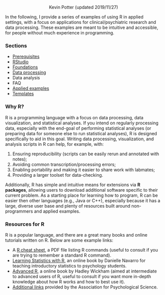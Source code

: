 <p align="center">
  Kevin Potter (updated 2019/11/27)
</p>

In the following, I provide a series of examples of using R in applied settings, with a focus on applications for clinical/psychiatric research and data processing. These examples are meant to be intuitive and accessible, for people without much experience in programming.

### Sections
  
* [Prerequisites](docs/C01_P000_Prerequisites.md)
* [RStudio](docs/C02_P000_RStudio.md)
* [Foundations](docs/C03_P000_Foundations.md)
* [Data processing](docs/C04_P000_Data_processing.md)
* Data analysis
* FAQ
* [Applied examples](docs/C07_P000_Applied_examples.md)
* [Templates](docs/C08_P000_Templates.md)

### Why R?

R is a programming language with a focus on data processing, data visualization, and statistical analyses. If you intend on regularly processing data, especially with the end-goal of performing statistical analyses (or preparing data for someone else to run statistical analyses), R is designed specifically to aid in this goal. Writing data processing, visualization, and analysis scripts in R can help, for example, with:
1. Ensuring reproducibility (scripts can be easily rerun and annotated with notes);
2. Avoiding common transcription/processing errors;
3. Enabling portability and making it easier to share work with labmates;
4. Providing a larger toolset for data-checking.

Additionally, R has simple and intuitive means for extensions via **R packages**, allowing users to download additional software specific to their current problem. As a starting place for learning how to program, R can be easier then other languages (e.g., Java or C++), especially because it has a large, diverse user base and plenty of resources built around non-programmers and applied examples.

### Resources for R

R is a popular language, and there are a great many books and online tutorials written on R. Below are some example links:
* A [R cheat sheet](https://cran.r-project.org/doc/contrib/Short-refcard.pdf), a PDF file listing R commands (useful to consult if you are trying to remember a standard R command).
* [Learning Statistics with R](https://learningstatisticswithr.com/), an online book by Danielle Navarro for teaching introductory statistics to psychology students.
* [Advanced R](http://adv-r.had.co.nz/Introduction.html), a online book by Hadley Wickham (aimed at intermediate to advanced users of R, useful to consult if you want more in-depth knowledge about how R works and how to best use it).
* [Additional links](https://www.psychologicalscience.org/observer/learning-to-work-with-r) provided by the Association for Psychological Science.

